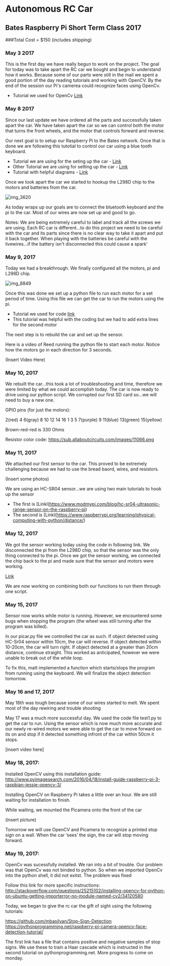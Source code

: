 # Autonomous RC Car 
## Bates Raspberry Pi Short Term Class 2017
###Total Cost = $150 (includes shipping)


### May 3 2017
This is the first day we have really begun to work on the project. The goal for today was to take apart the RC car we bought and begin to understand how it works. Because some of our parts were still in the mail we spent a good portion of the day reading tutorials and working with OpenCV. By the end of the session our Pi's camerea could recognize faces using OpenCv.
- Tutorial we used for OpenCv [Link](https://pythonprogramming.net/loading-images-python-opencv-tutorial/)


### May 8 2017
Since our last update we have ordered all the parts and successfully taken apart the car. We have taken apart the car so we can control both the motor that turns the front wheels, and the motor that controls forward and reverse.

    
Our next goal is to setup our Raspberry Pi to the Bates network. Once that is done we are following this tutotial to control our car using a blue tooth keyboard.

- Tutorial we are using for the seting up the car - [Link](http://www.instructables.com/id/Controlling-a-Raspberry-Pi-RC-Car-With-a-Keyboard/)
- Other Tutorial we are using for setting up the car - [Link](http://www.instructables.com/id/Raspberry-Pi-2-WiFi-RC-Car/)
- Tutorial with helpful diagrams - [Link](http://forums.parallax.com/discussion/156410/how-to-use-a-l298n-dual-h-bridge-with-a-microcontroller-quickstart-board)

Once we took apart the car we started to hookup the L298D chip to the motors and batteries from the car.

![img_3620](https://cloud.githubusercontent.com/assets/18706242/26271949/5bf5ab02-3cdb-11e7-9d70-3c2569a6be2d.jpg)


As today wraps up our goals are to connect the bluetooth keyboard and the pi to the car. Most of our wires are now set up and good to go. 

Notes: We are being extremely careful to label and track all the screws we are using. Each RC car is different...to do this project we need to be careful with the car and its parts since there is no clear way to take it apart and put it back together. When playing with the batteries be careful with the livewires...if the battery isn't disconnected this could cause a spark'

### May 9, 2017

Today we had a breakthrough. We finally configured all the motors, pi and L298D chip. 

![img_8849](https://cloud.githubusercontent.com/assets/18706242/26271943/0f337a38-3cdb-11e7-9f57-955db604c52b.jpg)

Once this was done we set up a python file to run each motor for a set period of time. Using this file we can get the car to run the motors using the pi.

- Tutorial we used for code [link](http://deepaksinghviblog.blogspot.com/2014/08/raspberrypi-to-run-dc-motor-using-l298n.html)
- This tutorial was helpful with the coding but we had to add extra lines for the second motor

The next step is to rebuild the car and set up the sensor.  

Here is a video of Reed running the python file to start each motor. Notice how the motors go in each direction for 3 seconds. 

(Insert Video Here)




### May 10, 2017
We rebuilt the car...this took a lot of troubleshooting and time, therefore we were limited by what we could accomplish today. The car is now ready to drive using our python script. We corrupted our first SD card so...we will need to buy a new one.

GPIO pins (for just the motors):

2(red)
4
6(gray)
8
10
12
14
16
1
3
5
7(purple)
9
11(blue)
13(green)
15(yellow)





Brown-red-red is 330 Ohms

Resistor color code: https://sub.allaboutcircuits.com/images/11066.png

### May 11, 2017

We attached our first sensor to the car. This proved to be extremely challenging because we had to use the bread baord, wires, and resistors.

(Insert some photos)

We are using an HC-SR04 sensor...we are using two main tutorials to hook up the sensor
- The first is [Linkl(https://www.modmypi.com/blog/hc-sr04-ultrasonic-range-sensor-on-the-raspberry-pi)
- The second is [Linkl(https://www.raspberrypi.org/learning/physical-computing-with-python/distance/)


### May 12, 2017 

We got the sensor working today using the code in following link. We disconnected the pi from the L298D chip, so that the sensor was the only thing connected to the pi. Once we got the sensor working, we connected the chip back to the pi and made sure that the sensor and motors were working. 

[Link](http://www.knight-of-pi.org/ultrasonic-range-detection-with-the-raspberry-pi/)

We are now working on combining both our functions to run them through one script. 

### May 15, 2017


Sensor now works while motor is running. However, we encountered some bugs when stopping the program (the wheel was still turning after the program was killed).

In our picar.py file we controlled the car as such.  If object detected using HC-Sr04 sensor within 10cm, the car will reverse.  If object detected within 10-20cm, the car will turn right.  If object detected at a greater than 20cm distance, continue straight.  This worked as anticipated, however we were unable to break out of the while loop.  

To fix this, matt implemented a function which starts/stops the program from running using the keyboard.  We will finalize the object detection tomorrow.  

### May 16 and 17, 2017
May 16th was tough because some of our wires started to melt. We spent most of the day rewiring and trouble shooting

May 17 was a much more successful day. We used the code file test1.py to get the car to run. Using the sensor which is now much more accurate and our newly re-wired motors we were able to get the car to move forward on its on and stop if it detected something infront of the car within 50cm it stops.

[insert video here]

### May 18, 2017:

Installed OpenCV using this installation guide: http://www.pyimagesearch.com/2016/04/18/install-guide-raspberry-pi-3-raspbian-jessie-opencv-3/

Installing OpenCV on Raspberry Pi takes a little over an hour.  We are still waiting for installation to finish.  

While waiting, we mounted the Picamera onto the front of the car 

(insert picture)  

Tomorrow we will use OpenCV and Picamera to recognize a printed stop sign on a wall.  When the car ‘sees’ the sign, the car will stop moving forward. 

### May 19, 2017:

OpenCv was sucessfully installed.  We ran into a bit of trouble.  Our problem was that OpenCv was not binded to python.  So when we imported OpenCv into the python shell, it did not exitst. The problem was fixed 

Follow this link for more specific instructions: http://stackoverflow.com/questions/25215102/installing-opencv-for-python-on-ubuntu-getting-importerror-no-module-named-cv2/34120580

Today, we began to give the rc car the gift of sight using the following tutorials:

https://github.com/mbasilyan/Stop-Sign-Detection
https://pythonprogramming.net/raspberry-pi-camera-opencv-face-detection-tutorial/ 

The first link has a file that contains positive and negative samples of stop signs.  We use these to train a Haar cascade which is instructed in the second tutorial on pythonprogramming.net.  More progress to come on monday.  


